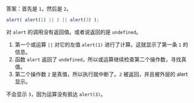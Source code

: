 答案：首先是 `1`，然后是 `2`。

```js run
alert( alert(1) || 2 || alert(3) );
```

对 `alert` 的调用没有返回值。或者说返回的是 `undefined`。

1. 第一个或运算 `||` 对它的左值 `alert(1)` 进行了计算。这就显示了第一条 `1` 的信息。
2. 函数 `alert` 返回了 `undefined`，所以或运算继续检查第二个操作数，寻找真值。
3. 第二个操作数 `2` 是真值，所以执行就中断了。`2` 被返回，并且被外层的 alert 显示。

不会显示 `3`，因为运算没有抵达 `alert(3)`。
